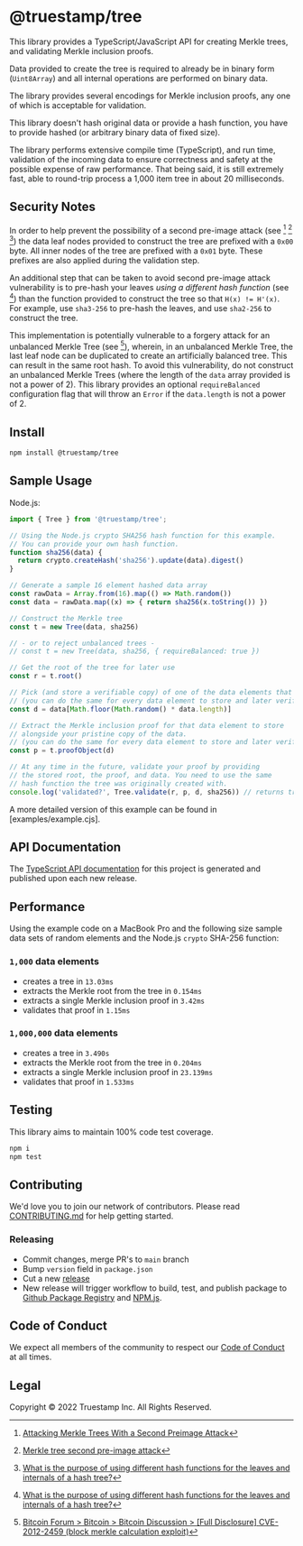 # @truestamp/tree

This library provides a TypeScript/JavaScript API for creating Merkle trees, and validating Merkle inclusion proofs.

Data provided to create the tree is required to already be in binary form (`Uint8Array`) and all
internal operations are performed on binary data.

The library provides several encodings for Merkle inclusion proofs, any one of which is acceptable for validation.

This library doesn't hash original data or provide a hash function, you have to provide hashed (or arbitrary binary data of fixed size).

The library performs extensive compile time (TypeScript), and run time, validation of the incoming data to ensure correctness and safety at the possible expense of raw performance. That being said, it is still extremely fast, able to round-trip process a 1,000 item tree in about 20 milliseconds.

## Security Notes

In order to help prevent the possibility of a second pre-image attack (see [^1] [^2] [^3]) the data leaf nodes provided to construct the tree are prefixed with a `0x00` byte. All inner nodes of the tree are prefixed with a `0x01` byte. These prefixes are also applied during the validation step.

An additional step that can be taken to avoid second pre-image attack vulnerability is to pre-hash your leaves *using a different hash function* (see [^3]) than the function provided to construct the tree so that `H(x) != H'(x)`. For example, use `sha3-256` to pre-hash the leaves, and use `sha2-256` to construct the tree.

This implementation is potentially vulnerable to a forgery attack for an unbalanced Merkle Tree (see [^5]), wherein, in an unbalanced Merkle Tree, the last leaf node can be duplicated to create an artificially balanced tree. This can result in the same root hash. To avoid this vulnerability, do not construct an unbalanced Merkle Trees (where the length of the `data` array provided is not a power of 2). This library provides an optional `requireBalanced` configuration flag that will throw an `Error` if the `data.length` is not a power of 2.

[^1]: [Attacking Merkle Trees With a Second Preimage Attack](https://flawed.net.nz/2018/02/21/attacking-merkle-trees-with-a-second-preimage-attack/)
[^2]: [Merkle tree second pre-image attack](https://en.wikipedia.org/wiki/Merkle_tree#Second_preimage_attack)
[^3]: [What is the purpose of using different hash functions for the leaves and internals of a hash tree?](https://crypto.stackexchange.com/questions/2106/what-is-the-purpose-of-using-different-hash-functions-for-the-leaves-and-interna)
[^4]: [Tendermint `0x00` and `0x01` prefix implementation](https://github.com/tendermint/tendermint/blob/e0f8936455029a40287a69d5b0e7baa4d5864da1/crypto/merkle/hash.go#L20)
[^5]: [Bitcoin Forum > Bitcoin > Bitcoin Discussion > [Full Disclosure] CVE-2012-2459 (block merkle calculation exploit)](https://bitcointalk.org/?topic=102395)
[^6]: [Attacking Merkle Trees With a Second Preimage Attack (Hacker News)](https://news.ycombinator.com/item?id=16572793)

## Install

```sh
npm install @truestamp/tree
```

## Sample Usage

Node.js:

```javascript
import { Tree } from '@truestamp/tree';

// Using the Node.js crypto SHA256 hash function for this example.
// You can provide your own hash function.
function sha256(data) {
  return crypto.createHash('sha256').update(data).digest()
}

// Generate a sample 16 element hashed data array
const rawData = Array.from(16).map(() => Math.random())
const data = rawData.map((x) => { return sha256(x.toString()) })

// Construct the Merkle tree
const t = new Tree(data, sha256)

// - or to reject unbalanced trees -
// const t = new Tree(data, sha256, { requireBalanced: true })

// Get the root of the tree for later use
const r = t.root()

// Pick (and store a verifiable copy) of one of the data elements that will be validated.
// (you can do the same for every data element to store and later verify )
const d = data[Math.floor(Math.random() * data.length)]

// Extract the Merkle inclusion proof for that data element to store
// alongside your pristine copy of the data.
// (you can do the same for every data element to store and later verify )
const p = t.proofObject(d)

// At any time in the future, validate your proof by providing
// the stored root, the proof, and data. You need to use the same
// hash function the tree was originally created with.
console.log('validated?', Tree.validate(r, p, d, sha256)) // returns true or false
```

A more detailed version of this example can be found in [examples/example.cjs].

## API Documentation

The [TypeScript API documentation](https://truestamp.github.io/truestamp-tree/) for this project is generated and published upon each new release.

## Performance

Using the example code on a MacBook Pro and the following size sample data sets of random elements and the Node.js `crypto` SHA-256 function:

### `1,000` data elements

* creates a tree in `13.03ms`
* extracts the Merkle root from the tree in `0.154ms`
* extracts a single Merkle inclusion proof in `3.42ms`
* validates that proof in `1.15ms`

### `1,000,000` data elements

* creates a tree in `3.490s`
* extracts the Merkle root from the tree in `0.204ms`
* extracts a single Merkle inclusion proof in `23.139ms`
* validates that proof in `1.533ms`

## Testing

This library aims to maintain 100% code test coverage.

```sh
npm i
npm test
```

## Contributing

We'd love you to join our network of contributors. Please read
[CONTRIBUTING.md](CONTRIBUTING.md) for help getting started.

### Releasing

* Commit changes, merge PR's to `main` branch
* Bump `version` field in `package.json`
* Cut a new [release](https://github.com/truestamp/truestamp-tree/releases)
* New release will trigger workflow to build, test, and publish package to
  [Github Package Registry](https://github.com/truestamp/truestamp-tree/packages)
  and [NPM.js](https://www.npmjs.com/package/@truestamp/tree).

## Code of Conduct

We expect all members of the community to respect our
[Code of Conduct](CODE_OF_CONDUCT.md) at all times.

## Legal

Copyright © 2022 Truestamp Inc. All Rights Reserved.
